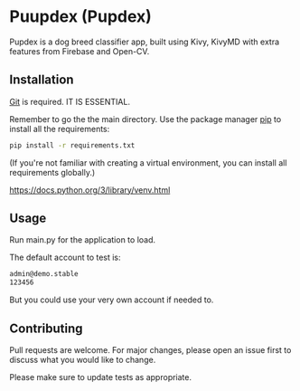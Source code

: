 # Puupdex (Pupdex)

Pupdex is a dog breed classifier app, built using Kivy, KivyMD with extra features from Firebase and Open-CV.

## Installation

[Git](https://git-scm.com/downloads) is required. IT IS ESSENTIAL.

Remember to go the the main directory.
Use the package manager [pip](https://pip.pypa.io/en/stable/) to install all the requirements:

```bash
pip install -r requirements.txt
```

(If you're not familiar with creating a virtual environment, you can install all requirements globally.)

https://docs.python.org/3/library/venv.html

## Usage

Run main.py for the application to load.

The default account to test is:

```bash
admin@demo.stable
123456
```

But you could use your very own account if needed to. 

## Contributing

Pull requests are welcome. For major changes, please open an issue first
to discuss what you would like to change.

Please make sure to update tests as appropriate.
